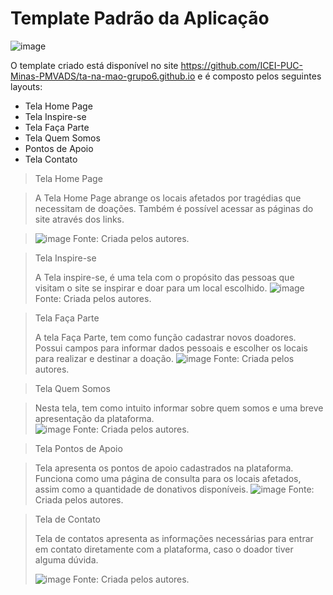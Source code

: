 # Template Padrão da Aplicação

![image](https://user-images.githubusercontent.com/102244252/193481968-e550a1ac-8d7c-4a74-a505-5fb912b42ca6.png)

O template criado está disponível no site https://github.com/ICEI-PUC-Minas-PMVADS/ta-na-mao-grupo6.github.io e é composto pelos seguintes layouts:
- Tela Home Page
- Tela Inspire-se
- Tela Faça Parte
- Tela Quem Somos
- Pontos de Apoio
- Tela Contato

> Tela Home Page

> A Tela Home Page abrange os locais afetados por tragédias que necessitam de doações. Também é possível acessar as páginas do site através dos links.  

>![image](https://user-images.githubusercontent.com/102244252/193482048-a9e46293-423f-48bc-ad0c-30f48c23f36a.png)
>Fonte: Criada pelos autores.

> Tela Inspire-se
> 
>A Tela inspire-se, é uma tela com o propósito das pessoas que visitam o site se inspirar e doar para um local escolhido. 
>![image](https://user-images.githubusercontent.com/102244252/193482083-5dca7c28-25f0-4ba0-81be-cef007450781.png)
>Fonte: Criada pelos autores.

> Tela Faça Parte 
> 
>A tela Faça Parte, tem como função cadastrar novos doadores. Possui campos para informar dados pessoais e escolher os locais para realizar e destinar a doação. 
>![image](https://user-images.githubusercontent.com/102244252/193482242-413480da-5520-4a14-a317-99fd7edb9c84.png)
>Fonte: Criada pelos autores.

> Tela Quem Somos

>Nesta tela, tem como intuito informar sobre quem somos e uma breve apresentação da plataforma.  
>![image](https://user-images.githubusercontent.com/102244252/193482276-48353b4d-5f44-4eb6-8a8a-42fac2640010.png)
>Fonte: Criada pelos autores.

> Tela Pontos de Apoio

>Tela apresenta os pontos de apoio cadastrados na plataforma. Funciona como uma página de consulta para os locais afetados, assim como a quantidade de donativos disponíveis. 
>![image](https://user-images.githubusercontent.com/102244252/193482285-5fb5ec02-868e-4f65-830a-9a30ed8e3344.png)
>Fonte: Criada pelos autores.

> Tela de Contato
> 
> Tela de contatos apresenta as informações necessárias para entrar em contato diretamente com a plataforma, caso o doador tiver alguma dúvida. 
>
>![image](https://user-images.githubusercontent.com/102244252/193482304-d3a8a76e-05a5-4df2-a8d5-487847f40f28.png)
>Fonte: Criada pelos autores.
